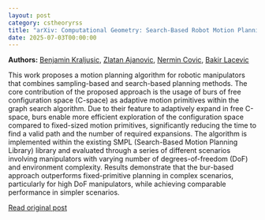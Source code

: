 ```yaml
---
layout: post
category: cstheoryrss
title: "arXiv: Computational Geometry: Search-Based Robot Motion Planning With Distance-Based Adaptive Motion"
date: 2025-07-03T00:00:00
---
```


**Authors:** [Benjamin Kraljusic](https://dblp.uni-trier.de/search?q=Benjamin+Kraljusic), [Zlatan Ajanovic](https://dblp.uni-trier.de/search?q=Zlatan+Ajanovic), [Nermin Covic](https://dblp.uni-trier.de/search?q=Nermin+Covic), [Bakir Lacevic](https://dblp.uni-trier.de/search?q=Bakir+Lacevic)

This work proposes a motion planning algorithm for robotic manipulators that
combines sampling-based and search-based planning methods. The core
contribution of the proposed approach is the usage of burs of free
configuration space (C-space) as adaptive motion primitives within the graph
search algorithm. Due to their feature to adaptively expand in free C-space,
burs enable more efficient exploration of the configuration space compared to
fixed-sized motion primitives, significantly reducing the time to find a valid
path and the number of required expansions. The algorithm is implemented within
the existing SMPL (Search-Based Motion Planning Library) library and evaluated
through a series of different scenarios involving manipulators with varying
number of degrees-of-freedom (DoF) and environment complexity. Results
demonstrate that the bur-based approach outperforms fixed-primitive planning in
complex scenarios, particularly for high DoF manipulators, while achieving
comparable performance in simpler scenarios.

[Read original post](http://arxiv.org/abs/2507.01198v1)
